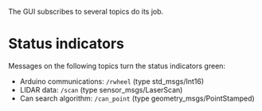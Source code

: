 The GUI subscribes to several topics do its job.

# Status indicators
Messages on the following topics turn the status indicators green:
- Arduino communications: `/rwheel` (type std_msgs/Int16)
- LIDAR data: `/scan` (type sensor_msgs/LaserScan)
- Can search algorithm: `/can_point` (type geometry_msgs/PointStamped)
